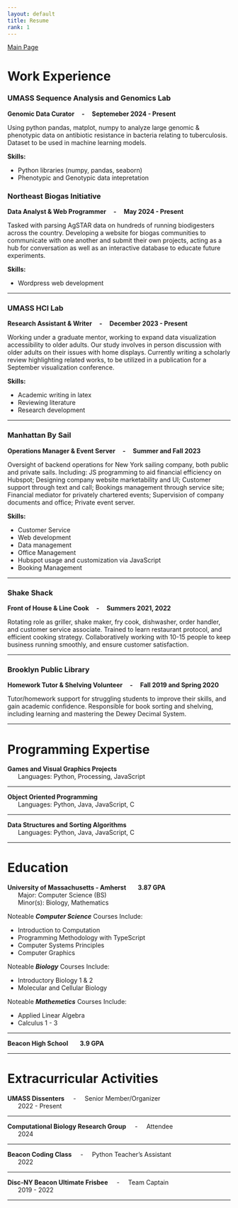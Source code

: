```yaml
---
layout: default
title: Resume
rank: 1
---
```

[Main Page](https://henry-wk.github.io//)

<!-- Template to add expierence:

### Name of Instituiton

**Name of Position &nbsp;&nbsp;&nbsp; - &nbsp;&nbsp;&nbsp; Date started - date ended*

Description

**Skills:**
+ 

-->
# Work Experience	

### UMASS Sequence Analysis and Genomics Lab

**Genomic Data Curator &nbsp;&nbsp;&nbsp; - &nbsp;&nbsp;&nbsp; Septemeber 2024 - Present**

Using python pandas, matplot, numpy to analyze large genomic & phenotypic data on antibiotic resistance in bacteria relating to tuberculosis. Dataset to be used in machine learning models.

**Skills:**
+ Python libraries (numpy, pandas, seaborn)
+ Phenotypic and Genotypic data intepretation

### Northeast Biogas Initiative

**Data Analyst & Web Programmer &nbsp;&nbsp;&nbsp; - &nbsp;&nbsp;&nbsp; May 2024 - Present**

Tasked with parsing AgSTAR data on hundreds of running biodigesters across the country. Developing a website for biogas communities to communicate with one another and submit their own projects, acting as a hub for conversation as well as an interactive database to educate future experiments. 

**Skills:**
+ Wordpress web development

----

### UMASS HCI Lab		

**Research Assistant & Writer &nbsp;&nbsp;&nbsp; - &nbsp;&nbsp;&nbsp; December 2023 - Present** 

Working under a graduate mentor, working to expand data visualization accessibility to older adults. Our study involves in person discussion 
with older adults on their issues with home displays. Currently writing a scholarly review highlighting related works, to be utilized in a 
publication for a September visualization conference. 

**Skills:**
+ Academic writing in latex
+ Reviewing literature
+ Research development

---

### Manhattan By Sail	

**Operations Manager & Event Server &nbsp;&nbsp;&nbsp; - &nbsp;&nbsp;&nbsp; Summer and Fall 2023**  

Oversight of backend operations for New York sailing company, both public and private sails. 
Including: JS programming to aid financial efficiency on Hubspot; Designing company website 
marketability and UI; Customer support through text and call; Bookings management through 
service site; Financial mediator for privately chartered events; Supervision of company 
documents and office; Private event server.

**Skills:**
+ Customer Service
+ Web development
+ Data management
+ Office Management
+ Hubspot usage and customization via JavaScript
+ Booking Management

---

### Shake Shack		

**Front of House & Line Cook &nbsp;&nbsp;&nbsp; - &nbsp;&nbsp;&nbsp; Summers 2021, 2022**  

Rotating role as griller, shake maker, fry cook, dishwasher, order handler, and customer service
associate. Trained to learn restaurant protocol, and efficient cooking strategy.  Collaboratively 
working with 10-15 people to keep business running smoothly, and ensure customer 
satisfaction.

---

### Brooklyn Public Library

**Homework Tutor & Shelving Volunteer &nbsp;&nbsp;&nbsp; - &nbsp;&nbsp;&nbsp; Fall 2019 and Spring 2020**

Tutor/homework support for struggling students to improve their skills, and gain academic confidence. Responsible for book sorting and shelving, including learning and mastering the Dewey Decimal System.

---


# Programming Expertise 
**Games and Visual Graphics Projects**  
&nbsp;&nbsp;&nbsp;&nbsp;&nbsp;&nbsp;Languages: 	Python, Processing, JavaScript  

---

**Object Oriented Programming**  
&nbsp;&nbsp;&nbsp;&nbsp;&nbsp;&nbsp;Languages:	Python, Java, JavaScript, C  

---

**Data Structures and Sorting Algorithms**  
&nbsp;&nbsp;&nbsp;&nbsp;&nbsp;&nbsp;Languages:	Python, Java, JavaScript, C  

---

# Education
**University of Massachusetts - Amherst &nbsp;&nbsp;&nbsp;&nbsp;&nbsp;&nbsp; 3.87 GPA**  
&nbsp;&nbsp;&nbsp;&nbsp;&nbsp;&nbsp;Major: Computer Science (BS)  		
&nbsp;&nbsp;&nbsp;&nbsp;&nbsp;&nbsp;Minor(s): Biology, Mathematics

Noteable _**Computer Science**_ Courses Include:
+ Introduction to Computation
+ Programming Methodology with TypeScript
+ Computer Systems Principles
+ Computer Graphics

Noteable _**Biology**_ Courses Include:
- Introductory Biology 1 & 2
- Molecular and Cellular Biology

Noteable _**Mathemetics**_ Courses Include:
* Applied Linear Algebra
* Calculus 1 - 3

--- 

**Beacon High School &nbsp;&nbsp;&nbsp;&nbsp;&nbsp;&nbsp; 3.9 GPA**

___


# Extracurricular Activities
**UMASS Dissenters** 		&nbsp;&nbsp;&nbsp; - &nbsp;&nbsp;&nbsp; Senior Member/Organizer  
&nbsp;&nbsp;&nbsp;&nbsp;&nbsp;&nbsp;2022 - Present  

---

**Computational Biology Research Group** &nbsp;&nbsp;&nbsp; - &nbsp;&nbsp;&nbsp;	Attendee  
&nbsp;&nbsp;&nbsp;&nbsp;&nbsp;&nbsp;2024  

---

**Beacon Coding Class**	&nbsp;&nbsp;&nbsp; - &nbsp;&nbsp;&nbsp;			Python Teacher’s Assistant  
&nbsp;&nbsp;&nbsp;&nbsp;&nbsp;&nbsp;2022  

---

**Disc-NY Beacon Ultimate Frisbee** 	&nbsp;&nbsp;&nbsp; - &nbsp;&nbsp;&nbsp;	Team Captain  
&nbsp;&nbsp;&nbsp;&nbsp;&nbsp;&nbsp;2019 - 2022

---
